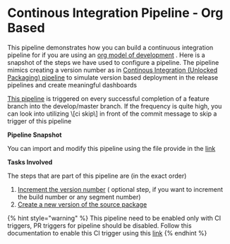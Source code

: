 # Continous Integration Pipeline - Org Based

This pipeline demonstrates how you can build a continuous integration pipeline for if you are using  an [org model of development](https://trailhead.salesforce.com/en/content/learn/modules/org-development-model)  . Here is a snapshot of the steps we have used to configure a pipeline. The pipeline mimics creating a version number as in [Continous Integration \(Unlocked Packaging\) pipeline](continous-integration-pipeline-unlocked-package.md) to simulate version based deployment in the release pipelines and create meaningful dashboards

[This pipeline](https://raw.githubusercontent.com/azlamsalam/sfpowerscripts/release/SamplePipelines/sfpowerscripts-sample-pipelines/BuildDefinitions/Source%20Package%20Build%20using%20sfpowerscripts.json) is triggered on every successful completion of a feature branch into the develop/master branch. If the frequency is quite high, you can look into utilizing \\[ci skip\\] in front of the commit message to skip a trigger of this pipeline

**Pipeline Snapshot**

You can import and modify this pipeline using the file provide in the [link](https://raw.githubusercontent.com/azlamsalam/sfpowerscripts/release/SamplePipelines/sfpowerscripts-sample-pipelines/BuildDefinitions/Source%20Package%20Build%20using%20sfpowerscripts.json)

**Tasks Involved**

The steps that are part of this pipeline are \(in the exact order\)

1. [Increment the version number](../task-specifications/utility-tasks/increment-version-number-of-a-package.md) \( optional step, if you want to increment the build number or any segment number\)
2. [Create a new version of the source package](../task-specifications/packaging-tasks/create-source-based-package.md)



{% hint style="warning" %}
This pipeline need to be enabled only with CI triggers, PR triggers for pipeline should be disabled. Follow this  documentation to enable this CI trigger using this [link](https://docs.microsoft.com/en-us/azure/devops/pipelines/build/triggers?view=azure-devops&tabs=classic)
{% endhint %}

